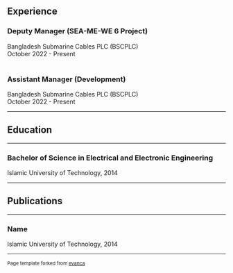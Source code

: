 ## Experience

### Deputy Manager (SEA-ME-WE 6 Project) 

Bangladesh Submarine Cables PLC (BSCPLC) <br>
October 2022 - Present
<br><br>
### Assistant Manager (Development)  

Bangladesh Submarine Cables PLC (BSCPLC) <br>
October 2022 - Present

---

## Education

---

### Bachelor of Science in Electrical and Electronic Engineering 

Islamic University of Technology, 2014

---

## Publications

---

### Name 

Islamic University of Technology, 2014

---
<p style="font-size:11px">Page template forked from <a href="https://github.com/evanca/quick-portfolio">evanca</a></p>
<!-- Remove above link if you don't want to attibute -->
